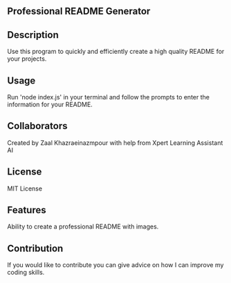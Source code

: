 ## Professional README Generator

## Description
Use this program to quickly and efficiently create a high quality README for your projects.

## Usage
Run 'node index.js' in your terminal and follow the prompts to enter the information for your README.

## Collaborators
Created by Zaal Khazraeinazmpour with help from Xpert Learning Assistant AI

## License
MIT License

## Features
Ability to create a professional README with images.

## Contribution
If you would like to contribute you can give advice on how I can improve my coding skills.


